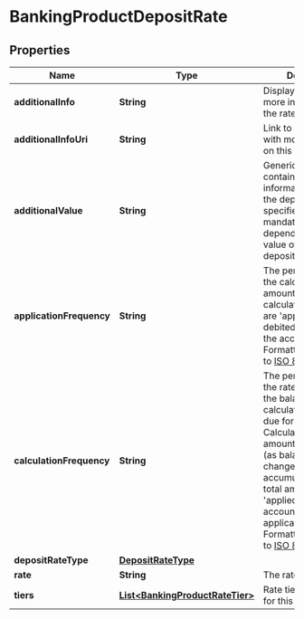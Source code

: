 
# BankingProductDepositRate

## Properties
Name | Type | Description | Notes
------------ | ------------- | ------------- | -------------
**additionalInfo** | **String** | Display text providing more information on the rate |  [optional]
**additionalInfoUri** | **String** | Link to a web page with more information on this rate |  [optional]
**additionalValue** | **String** | Generic field containing additional information relevant to the depositRateType specified. Whether mandatory or not is dependent on the value of depositRateType |  [optional]
**applicationFrequency** | **String** | The period after which the calculated amount(s) (see calculationFrequency) are &#39;applied&#39; (i.e. debited or credited) to the account. Formatted according to [ISO 8601 Durations](https://en.wikipedia.org/wiki/ISO_8601#Durations) |  [optional]
**calculationFrequency** | **String** | The period after which the rate is applied to the balance to calculate the amount due for the period. Calculation of the amount is often daily (as balances may change) but accumulated until the total amount is &#39;applied&#39; to the account (see applicationFrequency). Formatted according to [ISO 8601 Durations](https://en.wikipedia.org/wiki/ISO_8601#Durations) |  [optional]
**depositRateType** | [**DepositRateType**](DepositRateType.md) |  | 
**rate** | **String** | The rate to be applied | 
**tiers** | [**List&lt;BankingProductRateTier&gt;**](BankingProductRateTier.md) | Rate tiers applicable for this rate |  [optional]



